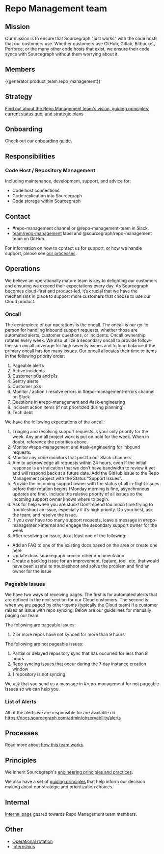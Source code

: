 # Repo Management team

## Mission

Our mission is to ensure that Sourcegraph "just works" with the code hosts that our customers use. Whether customers use GitHub, Gitlab, Bitbucket, Perforce, or the many other code hosts that exist, we ensure their code syncs with Sourcegraph without them worrying about it.

## Members

{{generator:product_team.repo_management}}

## Strategy

[Find out about the Repo Management team's vision, guiding principles, current status quo, and strategic plans](../../../../strategy-goals/strategy/repo-management/index.md)

## Onboarding

Check out our [onboarding guide](onboarding.md).

## Responsibilities

### Code Host / Repository Management

Including maintenance, development, support, and advice for:

- Code host connections
- Code replication into Sourcegraph
- Code storage within Sourcegraph

## Contact

- #repo-management channel or @repo-management-team in Slack.
- [team/repo-management](https://github.com/sourcegraph/sourcegraph/labels/team%2Frepo-management) label and @sourcegraph/repo-management team on GitHub.

For information on how to contact us for support, or how we handle support, please see [our processes](processes.md).

## Operations

We believe an operationally mature team is key to delighting our customers and ensuring we exceed their expectations every day. As Sourcegraph becomes cloud-first and product-led, it’s crucial that we have the mechanisms in place to support more customers that choose to use our Cloud product. 

### Oncall

The centerpiece of our operations is the oncall. The oncall is our go-to person for handling inbound support requests, whether those are automated alerts, customer questions, or incidents. Oncall ownership rotates every week. We also utilize a secondary oncall to provide follow-the-sun oncall coverage for high severity issues and to load balance if the primary oncall has too many issues. Our oncall allocates their time to items in the following priority order:

1. Pageable alerts 
2. Active incidents
3. Customer p0s and p1s
4. Sentry alerts
5. Customer p2s
6. Monitor / action / resolve errors in #repo-management-errors channel on Slack
7. Questions in #repo-management and #ask-engineering
8. Incident action items (if not prioritized during planning)
9. Tech debt

We have the following expectations of the oncall:

1. Triaging and resolving support requests is your only priority for the week. Any and all project work is put on hold for the week. When in doubt, reference the priorities above. 
2. Monitor #repo-management and #ask-engineering for inbound requests.
3. Monitor any code monitors that post to our Slack channels
4. Aim to acknowledge all requests within 24 hours, even if the initial response is an indication that we don’t have bandwidth to review it yet and will respond back at a future date. Add the GitHub issue to the Repo Management project with the Status “Support Issues”.
5. Provide the incoming support owner with the status of all in-flight issues before their rotation begins (Monday morning is fine, asynchronous updates are fine). Include the relative priority of all issues so the incoming support owner knows where to begin.
6. Ask for help when you are stuck! Don’t spend too much time trying to troubleshoot an issue, especially if it’s high priority. Do your best, ask the team, and resolve the issue.
7. If you ever have too many support requests, leave a message in #repo-management-internal and engage the secondary support owner for the week
8. After resolving an issue, do at least one of the following:
  - Add an FAQ to one of the existing docs based on the area or create one here
  - Update docs.sourcegraph.com or other documentation
  - Create a backlog issue for an improvement, feature, tool, etc. that would have been useful to troubleshoot and solve the problem and find an owner for the issue

### Pageable Issues

We have two ways of receiving pages. The first is for automated alerts that are defined in the next section for our Cloud customers. The second is when we are paged by other teams (typically the Cloud team) if a customer raises an issue with repo syncing. Below are our guidelines for manually paging our team.

The following are pageable issues:

1. 2 or more repos have not synced for more than 9 hours

The following are not pageable issues:

1. Partial or delayed repository sync that has occurred for less than 9 hours
2. Repo syncing issues that occur during the 7 day instance creation window
3. 1 repository is not syncing

We ask that you send us a message in #repo-management for not pageable issues so we can help you. 

### List of Alerts

All of the alerts we are responsible for are available on https://docs.sourcegraph.com/admin/observability/alerts 

## Processes

Read more about [how this team works](processes.md).

## Principles

We inherit Sourcegraph's [engineering principles and practices](../../dev/process/principles-and-practices.md).

We also have a set of [guiding principles](../../../../strategy-goals/strategy/repo-management/index.md#guiding-principles) that help inform our decision making about our strategic and prioritization choices.

## Internal

[Internal page](internal.md) geared towards Repo Management team members.

## Other

- [Operational rotation](operational-rotation.md)
- [Internships](internships.md)
